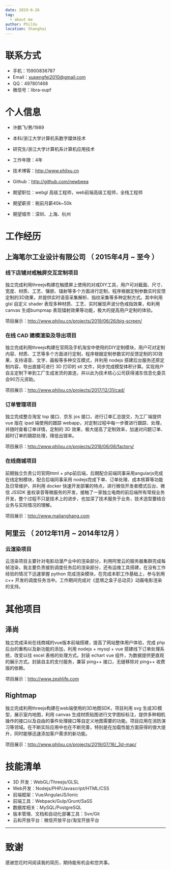 ```yaml
---
date: 2019-6-26
tag: 
  - about me
author: PhilXu
location: Shanghai  
---
```


# 联系方式

- 手机：15900836787
- Email：xupengfei2010@gmail.com
- QQ：497801468
- 微信号：libra-xupf


# 个人信息

 - 许鹏飞/男/1989 
 - 本科/浙江大学计算机系数字媒体技术 
 - 研究生/浙江大学计算机系计算机应用技术 
 - 工作年限：4年
 - 技术博客：http://www.philxu.cn
 - Github：http://github.com/newbeea

 - 期望职位：webgl 高级工程师，web前端高级工程师，全栈工程师
 - 期望薪资：税前月薪40k~50k
 - 期望城市：深圳、上海、杭州


# 工作经历

## 上海笔尔工业设计有限公司 （ 2015年4月 ~ 至今 ）

### 线下店铺对戒触屏交互定制项目 
独立完成利用threejs构建在触摸屏上使用的对戒DIY工具，用户可对截面、尺寸、宽度、材质、工艺、镶嵌、镭射等多个方面进行定制，程序根据定制参数实时反馈定制的3D效果，并提供实时语音采集解析、指纹采集等多种定制方式。其中利用 glsl 自定义 shader 表现多种材质、工艺、实时展现声波分色戒指效果，和利用 canvas 生成bumpmap 表现镭射效果等功能，极大的提高用户定制的体验。

项目展示：<http://www.philxu.cn/projects/2019/06/26/big-screen/>

### 在线 CAD 建模渲染及导出项目
独立完成利用threejs构建在官网及手机淘宝中使用的DIY定制模块，用户可对定制内容、材质、工艺等多个方面进行定制，程序根据定制参数实时反馈定制的3D效果，支持语音、文字、画板等多种交互模式，并利用 nodejs 搭建后台服务还原定制内容，导出直接可进行 3D 打印的 stl 文件，同步完成模型体积计算。实现用户自主定制下单到工厂生成发货的直连，并以此为技术核心公司获得浦东信息化委员会90万元资助。

项目展示：<http://www.philxu.cn/projects/2017/12/31/cad/>

### 订单管理项目
独立完成整合淘宝 top 接口、京东 jos 接口，进行订单汇总提交，为工厂端提供 vue 版在 ipad 端使用的跟踪 webapp，对定制过程中每一步骤进行跟踪、处理，并随时查看订单详情，定制的 3D 效果，极大提高了定制效率，加速对问题订单、超时订单的跟踪处理，降低出错率。

项目展示：<http://www.philxu.cn/projects/2018/06/06/factory/>

### 在线商城项目
前期独立负责公司官网html + php前后端，后期配合前端同事采用angularjs完成在线定制模块，配合后端同事采用 nodejs完成下单、订单处理、成本核算等功能及日常维护，并利用 docker 快速开发部署的特点，进行微信开发者模式后台、微信 JSSDK 鉴权录音等微服务的开发，接触了一家独立电商的前后端所有常规业务开发，整个过程不只是技术上的进步，也加深了技术服务于业务，技术选型要结合业务与实际情况的理解。

项目展示：<http://www.malianghang.com>

## 阿里云 （ 2012年11月 ~ 2014年12月 ）
### 云渲染项目 
云渲染项目主要针对电影动漫产业中的渲染部分，利用阿里云的服务器集群完成每帧渲染，我主要负责接到调度任务后的渲染部分，还有运维工具搭建，在没有工作经验的情况下迅速掌握 python 完成渲染模块，在完成本职工作基础上，参与到用 c++ 开发的调度任务当中。工作期间完成对《昆塔之盒子总动员》动画电影渲染的支持。


# 其他项目
## 泽尚
独立完成泽尚在线商城的vue版本前端搭建，提高了网站整体用户体验，完成 php 后台的重构以及新功能的添加，利用 nodejs + mysql + vue 搭建线下订单处理系统，改变以往 excel 表格的处理方式。封装 echart vue 组件，为数据提供更直观的展示方式。封装自主的支付服务，兼容 ping++ 接口，无缝移除对 ping++ 收费版的依赖。

项目展示：<http://www.zeshlife.com>


## Rightmap
独立完成利用threejs构建在web端使用的3D地图SDK，项目利用 svg 生成3D模型，展示室内地图，利用 canvas 生成材质贴图进行文字图标标注，提供多种相机操作的接口以及自由的事件处理接口等自定义地图需要的功能。项目应用在消防演习等领域。在不断实际应用中也在不断完善，特别是在加载性能方面获得的很大提升，同时能够迅速添加客户需求的新功能。

项目展示：<http://www.philxu.cn/projects/2019/07/16/_3d-map/>
  
    
# 技能清单
- 3D 开发：WebGL/Threejs/GLSL
- Web开发：Nodejs/PHP/Javascript/HTML/CSS
- 前端框架：Vue/AngularJS/Ionic
- 前端工具：Webpack/Gulp/Grunt/SaSS
- 数据库相关：MySQL/PostgreSQL
- 版本管理、文档和自动化部署工具：Svn/Git
- 云和开放平台：微信开放平台/淘宝开放平台
      
---      
# 致谢
感谢您花时间阅读我的简历，期待能有机会和您共事。
      